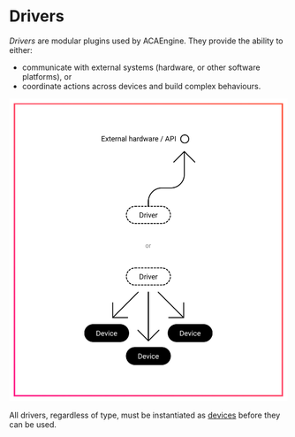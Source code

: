# Drivers

_Drivers_ are modular plugins used by ACAEngine. They provide the ability to either:

* communicate with external systems \(hardware, or other software platforms\), or
* coordinate actions across devices and build complex behaviours.

![Drivers either communicate or coordinate.](../.gitbook/assets/concepts-drivers.svg)

All drivers, regardless of type, must be instantiated as [devices](devices.md) before they can be used.



